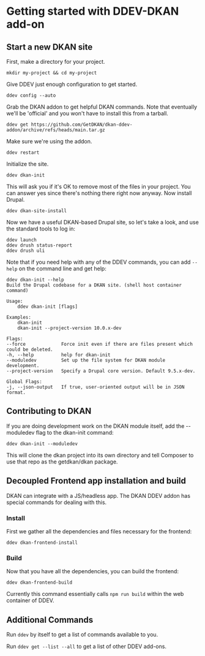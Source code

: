 # Getting started with DDEV-DKAN add-on

## Start a new DKAN site

First, make a directory for your project.

    mkdir my-project && cd my-project

Give DDEV just enough configuration to get started.

    ddev config --auto

Grab the DKAN addon to get helpful DKAN commands.
Note that eventually we'll be 'official' and you won't have
to install this from a tarball.

    ddev get https://github.com/GetDKAN/dkan-ddev-addon/archive/refs/heads/main.tar.gz

Make sure we're using the addon.

    ddev restart

Initialize the site.

    ddev dkan-init

This will ask you if it's OK to remove most of the files in your project.
You can answer yes since there's nothing there right now anyway.
Now install Drupal.

    ddev dkan-site-install

Now we have a useful DKAN-based Drupal site, so let's take a look, and use the
standard tools to log in:

    ddev launch
    ddev drush status-report
    ddev drush uli

Note that if you need help with any of the DDEV commands, you can add `--help`
on the command line and get help:

    ddev dkan-init --help
    Build the Drupal codebase for a DKAN site. (shell host container command)

    Usage:
        ddev dkan-init [flags]

    Examples:
        dkan-init
        dkan-init --project-version 10.0.x-dev

    Flags:
    --force             Force init even if there are files present which could be deleted.
    -h, --help          help for dkan-init
    --moduledev         Set up the file system for DKAN module development.
    --project-version   Specify a Drupal core version. Default 9.5.x-dev.

    Global Flags:
    -j, --json-output   If true, user-oriented output will be in JSON format.

## Contributing to DKAN

If you are doing development work on the DKAN module itself, add the --moduledev flag to the dkan-init command:

    ddev dkan-init --moduledev

This will clone the dkan project into its own directory and tell Composer to
use that repo as the getdkan/dkan package.

## Decoupled Frontend app installation and build

DKAN can integrate with a JS/headless app. The DKAN DDEV addon has special
commands for dealing with this.

### Install

First we gather all the dependencies and files necessary for the frontend:

    ddev dkan-frontend-install

### Build

Now that you have all the dependencies, you can build the frontend:

    ddev dkan-frontend-build

Currently this command essentially calls `npm run build` within the web container
of DDEV.

## Additional Commands

Run `ddev` by itself to get a list of commands available to you.

Run `ddev get --list --all` to get a list of other DDEV add-ons.
